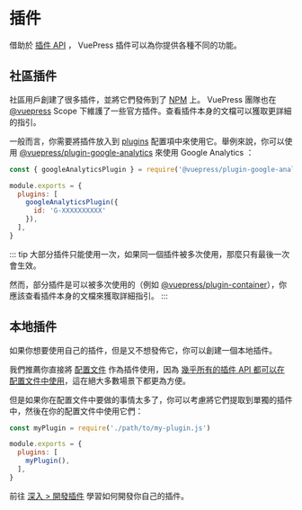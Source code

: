 # 插件

借助於 [插件 API](../reference/plugin-api.md) ， VuePress 插件可以為你提供各種不同的功能。

## 社區插件

社區用戶創建了很多插件，並將它們發佈到了 [NPM](https://www.npmjs.com/search?q=keywords:vuepress-plugin) 上。 VuePress 團隊也在 [@vuepress](https://www.npmjs.com/search?q=%40vuepress%20keywords%3Aplugin) Scope 下維護了一些官方插件。查看插件本身的文檔可以獲取更詳細的指引。

一般而言，你需要將插件放入到 [plugins](../reference/config.md#plugins) 配置項中來使用它。舉例來說，你可以使用 [@vuepress/plugin-google-analytics](../reference/plugin/google-analytics.md) 來使用 Google Analytics ：

```js
const { googleAnalyticsPlugin } = require('@vuepress/plugin-google-analytics')

module.exports = {
  plugins: [
    googleAnalyticsPlugin({
      id: 'G-XXXXXXXXXX'
    }),
  ],
}
```

::: tip
大部分插件只能使用一次，如果同一個插件被多次使用，那麼只有最後一次會生效。

然而，部分插件是可以被多次使用的（例如 [@vuepress/plugin-container](../reference/plugin/container.md)），你應該查看插件本身的文檔來獲取詳細指引。
:::

## 本地插件

如果你想要使用自己的插件，但是又不想發佈它，你可以創建一個本地插件。

我們推薦你直接將 [配置文件](./configuration.md#配置文件) 作為插件使用，因為 [幾乎所有的插件 API 都可以在配置文件中使用](../reference/config.md#插件-api)，這在絕大多數場景下都更為方便。

但是如果你在配置文件中要做的事情太多了，你可以考慮將它們提取到單獨的插件中，然後在你的配置文件中使用它們：

```js
const myPlugin = require('./path/to/my-plugin.js')

module.exports = {
  plugins: [
    myPlugin(),
  ],
}
```

前往 [深入 > 開發插件](../advanced/plugin.md) 學習如何開發你自己的插件。
